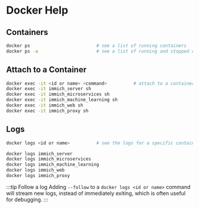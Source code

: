 # Docker Help

## Containers

```bash
docker ps                         # see a list of running containers
docker ps -a                      # see a list of running and stopped containers
```

## Attach to a Container

```bash
docker exec -it <id or name> <command>          # attach to a container with a command
docker exec -it immich_server sh
docker exec -it immich_microservices sh
docker exec -it immich_machine_learning sh
docker exec -it immich_web sh
docker exec -it immich_proxy sh
```

## Logs

```bash
docker logs <id or name>          # see the logs for a specific container (by id or name)

docker logs immich_server
docker logs immich_microservices
docker logs immich_machine_learning
docker logs immich_web
docker logs immich_proxy
```

:::tip Follow a log
Adding `--follow` to a `docker logs <id or name>` command will stream new logs, instead of immediately exiting, which is often useful for debugging.
:::
